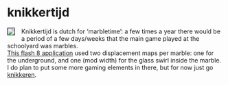 <!--
  id: 227
  date: 2006-01-24
  modified: 2012-07-03
  slug: knikkertijd
  type: post
  excerpt: <p>Knikkertijd is dutch for &#8216;marbletime&#8217;: a few times a year there would be a period of a few days/weeks that the main game played at the schoolyard was marbles. This flash 8 application used two displacement maps per marble: one for the underground, and one (mod width) for the glass swirl inside the marble. I [&hellip;]</p>
  categories: Flash, game, ActionScript
  tags: 
  inCv: 
  inPortfolio: 
  dateFrom: 
  dateTo: 
-->

# knikkertijd

<p><a href="javascript:pop('coderef.php?id=631',0,0,525,277)"><img src="https://res.cloudinary.com/dn1rmdjs5/image/upload/v1566568756/rv/marbles.jpg" style="border:1px solid;margin-right:15px;" align="left" /></a>Knikkertijd is dutch for &#8216;marbletime&#8217;: a few times a year there would be a period of a few days/weeks that the main game played at the schoolyard was marbles.<br />
<a href="javascript:pop('coderef.php?id=631',0,0,525,277)">This flash 8 application</a> used two displacement maps per marble: one for the underground, and one (mod width) for the glass swirl inside the marble. I do plan to put some more gaming elements in there, but for now just go <a href="javascript:pop('coderef.php?id=631',0,0,525,277)">knikkeren</a>.</p>
